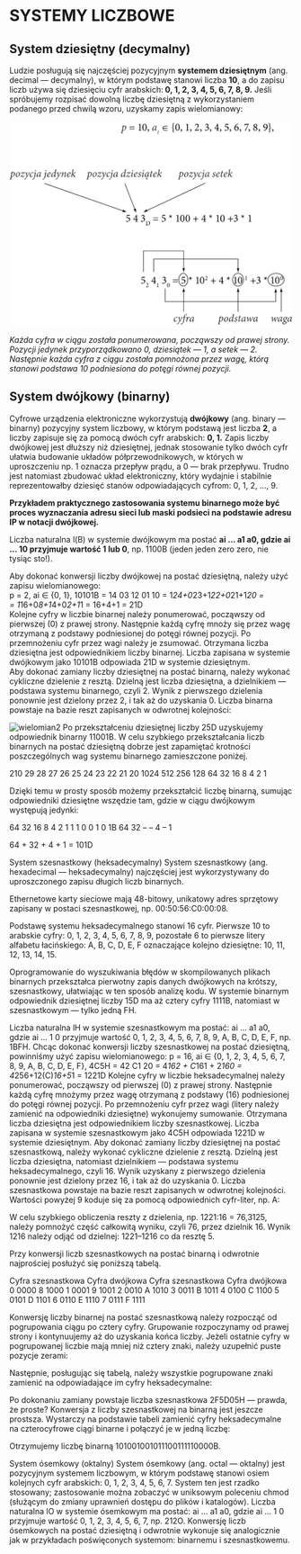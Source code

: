SYSTEMY LICZBOWE
===
System dziesiętny (decymalny)
---
<p>
Ludzie posługują się najczęściej pozycyjnym <strong>systemem dziesiętnym</strong>
(ang. decimal — decymalny), w którym podstawę stanowi liczba <strong>10</strong>, 
a do zapisu liczb używa się dziesięciu cyfr arabskich:<strong> 0, 1, 2, 3, 4, 5, 6, 7, 8, 9.</strong> 
Jeśli spróbujemy rozpisać dowolną liczbę dziesiętną z wykorzystaniem podanego przed chwilą wzoru, 
uzyskamy zapis wielomianowy:
</p>

<img src="https://github.com/LukaszKur/Praca_domowa/blob/master/Rysunek1.png" alt="wielomian" title="Zapis wielomianowy"/>
<p><em>
Każda cyfra w ciągu została ponumerowana, począwszy od prawej strony. Pozycji jedynek przyporządkowano 0, 
dziesiątek — 1, a setek — 2. Następnie każda cyfra z ciągu została pomnożona przez wagę, 
którą stanowi podstawa 10 podniesiona do potęgi równej pozycji.
</em></p>


System dwójkowy (binarny)
---
<p>
Cyfrowe urządzenia elektroniczne wykorzystują <strong>dwójkowy</strong> 
(ang. binary — binarny) pozycyjny system liczbowy, w którym podstawą jest liczba <strong>2</strong>, 
a liczby zapisuje się za pomocą dwóch cyfr arabskich: <strong>0, 1.</strong> 
Zapis liczby dwójkowej jest dłuższy niż dziesiętnej, jednak stosowanie tylko dwóch cyfr 
ułatwia budowanie układów półprzewodnikowych, w których w uproszczeniu np. 1 oznacza przepływ prądu, 
a 0 — brak przepływu. Trudno jest natomiast zbudować układ elektroniczny, 
który wydajnie i stabilnie reprezentowałby dziesięć stanów odpowiadających cyfrom: 0, 1, 2, …, 9. 
</p>
<p><strong>
Przykładem praktycznego zastosowania systemu binarnego może być proces 
wyznaczania adresu sieci lub maski podsieci na podstawie adresu IP w notacji dwójkowej.
</p></strong>

Liczba naturalna l(B) w systemie dwójkowym ma postać <strong>ai … a1 a0, gdzie ai … 10 przyjmuje wartość 1 lub 0</strong>, 
np. 1100B (jeden jeden zero zero, nie tysiąc sto!).

Aby dokonać konwersji liczby dwójkowej na postać dziesiętną, 
należy użyć zapisu wielomianowego:<br> p = 2, ai ∈ {0, 1},
10101B = 14 03 12 01 10 = 1*24+0*23+1*22+0*21+1*20 =<br>
= 1*16+0*8+1*4+0*2+1*1 = 16+4+1 = 21D<br>
Kolejne cyfry w liczbie binarnej należy ponumerować, począwszy od pierwszej (0) z prawej strony. 
Następnie każdą cyfrę mnoży się przez wagę otrzymaną z podstawy podniesionej do potęgi równej pozycji. 
Po przemnożeniu cyfr przez wagi należy je zsumować. Otrzymana liczba dziesiętna jest odpowiednikiem liczby binarnej. 
Liczba zapisana w systemie dwójkowym jako 10101B odpowiada 21D w systemie dziesiętnym.<br>
Aby dokonać zamiany liczby dziesiętnej na postać binarną, należy wykonać cykliczne dzielenie z resztą. 
Dzielną jest liczba dziesiętna, a dzielnikiem — podstawa systemu binarnego, czyli 2. 
Wynik z pierwszego dzielenia ponownie jest dzielony przez 2, i tak aż do uzyskania 0. 
Liczba binarna powstaje na bazie reszt zapisanych w odwrotnej kolejności:
</p>
<img src="https://github.com/LukaszKur/Praca_domowa/blob/master/Rysunek2.png" alt="wielomian2" title="Zapis wielomianowy2"/>
Po przekształceniu dziesiętnej liczby 25D uzyskujemy odpowiednik binarny 11001B.
W celu szybkiego przekształcania liczb binarnych na postać dziesiętną dobrze jest 
zapamiętać krotności poszczególnych wag systemu binarnego zamieszczone poniżej.

210
29
28
27
26
25
24
23
22
21
20
1024
512
256
128
64
32
16
8
4
2
1

Dzięki temu w prosty sposób możemy przekształcić liczbę binarną, sumując odpowiedniki dziesiętne wszędzie tam, 
gdzie w ciągu dwójkowym występują jedynki:

64
32
16
8
4
2
1
1
1
0
0
1
0
1B
64
32
–
–
4
–
1

64 + 32 + 4 + 1 = 101D

System szesnastkowy (heksadecymalny)
System szesnastkowy (ang. hexadecimal — heksadecymalny) najczęściej jest wykorzystywany do uproszczonego zapisu długich liczb binarnych.

Ethernetowe karty sieciowe mają 48-bitowy, unikatowy adres sprzętowy zapisany
w postaci szesnastkowej, np. 00:50:56:C0:00:08. 

Podstawę systemu heksadecymalnego stanowi 16 cyfr. Pierwsze 10 to arabskie cyfry: 0, 
1, 2, 3, 4, 5, 6, 7, 8, 9, pozostałe 6 to pierwsze litery alfabetu łacińskiego: 
A, B, C, D, E, F oznaczające kolejno dziesiętne: 10, 11, 12, 13, 14, 15.


Oprogramowanie do wyszukiwania błędów w skompilowanych plikach binarnych przekształca 
pierwotny zapis danych dwójkowych na krótszy, szesnastkowy, ułatwiając w ten sposób analizę kodu. 
W systemie binarnym odpowiednik dziesiętnej liczby 15D ma aż cztery cyfry 1111B, 
natomiast w szesnastkowym — tylko jedną FH.

Liczba naturalna lH w systemie szesnastkowym ma postać: ai ... a1 a0, gdzie ai … 1 0 
przyjmuje wartość 0, 1, 2, 3, 4, 5, 6, 7, 8, 9, A, B, C, D, E, F, np. 1BFH.
Chcąc dokonać konwersji liczby szesnastkowej na postać dziesiętną, powinniśmy użyć zapisu wielomianowego:
p = 16, ai ∈ {0, 1, 2, 3, 4, 5, 6, 7, 8, 9, A, B, C, D, E, F},
4C5H = 42 C1 20 = 4*162 + C*161 + 2*160 = 4*256+12(C)*16+5*1 = 1221D
Kolejne cyfry w liczbie heksadecymalnej należy ponumerować, począwszy od pierwszej 
(0) z prawej strony. Następnie każdą cyfrę mnożymy przez wagę otrzymaną z podstawy (16) podniesionej do potęgi równej pozycji. 
Po przemnożeniu cyfr przez wagi (litery należy zamienić na odpowiedniki dziesiętne) wykonujemy sumowanie. 
Otrzymana liczba dziesiętna jest odpowiednikiem liczby szesnastkowej. Liczba zapisana w systemie szesnastkowym jako 4C5H 
odpowiada 1221D w systemie dziesiętnym.
Aby dokonać zamiany liczby dziesiętnej na postać szesnastkową, należy wykonać cykliczne dzielenie z resztą. 
Dzielną jest liczba dziesiętna, natomiast dzielnikiem — podstawa systemu heksadecymalnego, czyli 16. Wynik uzyskany z pierwszego 
dzielenia ponownie jest dzielony przez 16, i tak aż do uzyskania 0. Liczba szesnastkowa powstaje na bazie reszt zapisanych 
w odwrotnej kolejności. Wartości powyżej 9 koduje się za pomocą odpowiednich cyfr-liter, np. A:


W celu szybkiego obliczenia reszty z dzielenia, np. 1221:16 = 76,3125, należy pomnożyć
część całkowitą wyniku, czyli 76, przez dzielnik 16. Wynik 1216 należy odjąć od dzielnej: 
1221–1216 co da resztę 5.

Przy konwersji liczb szesnastkowych na postać binarną i odwrotnie najprościej posłużyć się poniższą tabelą.

Cyfra szesnastkowa
Cyfra dwójkowa
Cyfra szesnastkowa
Cyfra dwójkowa
0
0000
8
1000
1
0001
9
1001
2
0010
A
1010
3
0011
B
1011
4
0100
C
1100
5
0101
D
1101
6
0110
E
1110
7
0111
F
1111

Konwersję liczby binarnej na postać szesnastkową należy rozpocząć od pogrupowania ciągu po cztery cyfry. 
Grupowanie rozpoczynamy od prawej strony i kontynuujemy aż do uzyskania końca liczby. 
Jeżeli ostatnie cyfry w pogrupowanej liczbie mają mniej niż cztery znaki, należy uzupełnić puste pozycje zerami:

Następnie, posługując się tabelą, należy wszystkie pogrupowane znaki zamienić na odpowiadające im cyfry heksadecymalne:

Po dokonaniu zamiany powstaje liczba szesnastkowa 2F5D05H — prawda, że proste?
Konwersja z liczby szesnastkowej na binarną jest jeszcze prostsza. 
Wystarczy na podstawie tabeli zamienić cyfry heksadecymalne na czterocyfrowe ciągi binarne i połączyć 
je w jedną liczbę:

Otrzymujemy liczbę binarną 101001001011100111110000B.


System ósemkowy (oktalny)
System ósemkowy (ang. octal — oktalny) jest pozycyjnym systemem liczbowym, 
w którym podstawę stanowi osiem kolejnych cyfr arabskich: 0, 1, 2, 3, 4, 5, 6, 7. 
System ten jest rzadko stosowany; zastosowanie można zobaczyć w uniksowym poleceniu chmod 
(służącym do zmiany uprawnień dostępu do plików i katalogów).
Liczba naturalna lO w systemie ósemkowym ma postać: ai ... a1 a0, gdzie ai … 1 0 przyjmuje wartość 0, 1, 2, 3, 4, 5, 6, 7, np. 212O.
Konwersję liczb ósemkowych na postać dziesiętną i odwrotnie wykonuje się analogicznie 
jak w przykładach poświęconych systemom: binarnemu i szesnastkowemu.

